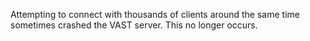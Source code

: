 Attempting to connect with thousands of clients around the same time
sometimes crashed the VAST server. This no longer occurs.
